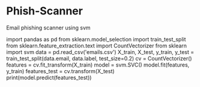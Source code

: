 # Phish-Scanner
Email phishing scanner using svm

import pandas as pd
from sklearn.model_selection import train_test_split
from sklearn.feature_extraction.text import CountVectorizer
from sklearn import svm
data = pd.read_csv('emails.csv')
X_train, X_test, y_train, y_test = train_test_split(data.email, data.label, test_size=0.2)
cv = CountVectorizer()
features = cv.fit_transform(X_train)
model = svm.SVC()
model.fit(features, y_train)
features_test = cv.transform(X_test)
print(model.predict(features_test))
